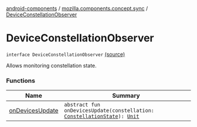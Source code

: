 [android-components](../../index.md) / [mozilla.components.concept.sync](../index.md) / [DeviceConstellationObserver](./index.md)

# DeviceConstellationObserver

`interface DeviceConstellationObserver` [(source)](https://github.com/mozilla-mobile/android-components/blob/master/components/concept/sync/src/main/java/mozilla/components/concept/sync/Devices.kt#L123)

Allows monitoring constellation state.

### Functions

| Name | Summary |
|---|---|
| [onDevicesUpdate](on-devices-update.md) | `abstract fun onDevicesUpdate(constellation: `[`ConstellationState`](../-constellation-state/index.md)`): `[`Unit`](https://kotlinlang.org/api/latest/jvm/stdlib/kotlin/-unit/index.html) |
